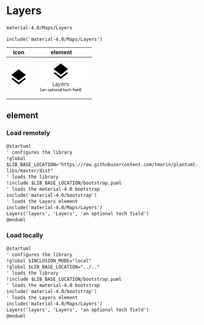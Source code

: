 # Layers

```text
material-4.0/Maps/Layers
```

```text
include('material-4.0/Maps/Layers')
```

|icon|element|
|---|---|
|![](Layers.png)|![](Layers.element.png)|



## element
### Load remotely
```plantuml
@startuml
' configures the library
!global $LIB_BASE_LOCATION="https://raw.githubusercontent.com/tmorin/plantuml-libs/master/dist"
' loads the library
!include $LIB_BASE_LOCATION/bootstrap.puml
' loads the material-4.0 bootstrap
include('material-4.0/bootstrap')
' loads the Layers element
include('material-4.0/Maps/Layers')
Layers('layers', 'Layers', 'an optional tech field')
@enduml
```
### Load locally
```plantuml
@startuml
' configures the library
!global $INCLUSION_MODE="local"
!global $LIB_BASE_LOCATION="../.."
' loads the library
!include $LIB_BASE_LOCATION/bootstrap.puml
' loads the material-4.0 bootstrap
include('material-4.0/bootstrap')
' loads the Layers element
include('material-4.0/Maps/Layers')
Layers('layers', 'Layers', 'an optional tech field')
@enduml
```

